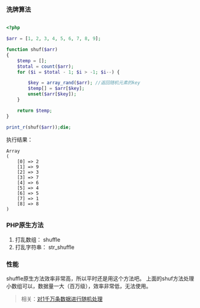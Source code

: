 ### 洗牌算法

```php

<?php

$arr = [1, 2, 3, 4, 5, 6, 7, 8, 9];

function shuf($arr)
{
    $temp = [];
    $total = count($arr);
    for ($i = $total - 1; $i > -1; $i--) {

        $key = array_rand($arr); //返回随机元素的key
        $temp[] = $arr[$key];
        unset($arr[$key]);
    }

    return $temp;
}

print_r(shuf($arr));die;

```

执行结果：

```
Array
(
    [0] => 2
    [1] => 9
    [2] => 3
    [3] => 7
    [4] => 6
    [5] => 4
    [6] => 5
    [7] => 1
    [8] => 8
)
```

### PHP原生方法

1. 打乱数组： shuffle
2. 打乱字符串： str_shuffle

### 性能

shuffle原生方法效率非常高，所以平时还是用这个方法吧。
上面的shuf方法处理小数组可以，数据量一大（百万级），效率非常低，无法使用。

> 相关：[对1千万条数据进行随机处理](./对1千万条数据进行随机处理.md)
